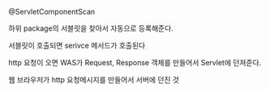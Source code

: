 @ServletComponentScan 

하위 package의 서블릿을 찾아서 자동으로 등록해준다.

서블릿이 호출되면 serivce 메서드가 호출된다

http 요청이 오면 WAS가 Request, Response 객체를 만들어서 Servlet에 던져준다.

웹 브라우저가 http 요청메시지를 만들어서 서버에 던진 것
